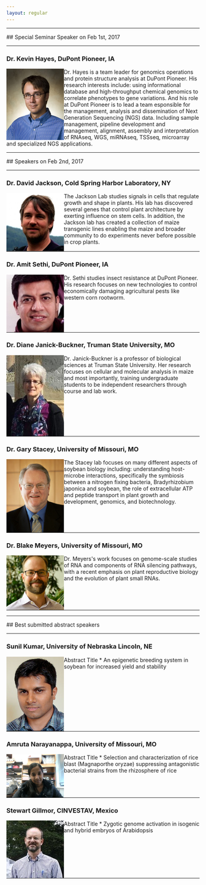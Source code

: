 ```yaml
---
layout: regular
---
```


<hr style="clear: both;" />
## Special Seminar Speaker on Feb 1st, 2017
<hr style="clear: both;" />


### Dr. Kevin Hayes, DuPont Pioneer, IA

<img src="/img/kevinH.jpeg" alt="Dr. Kevin Hayes Photo" width="150px" style="float: left" /> 

Dr. Hayes is a team leader for genomics operations and protein structure analysis at DuPont Pioneer. His research interests include: using informational database and high-throughput chemical genomics to correlate phenotypes to gene variations. And his role at DuPont Pioneer is to lead a team esponsible for the management, analysis and dissemination of Next Generation Sequencing (NGS) data. Including sample management, pipeline development and management, alignment, assembly and interpretation of RNAseq, WGS, miRNAseq, TSSseq, microarray and specialized NGS applications.

<hr style="clear: both;" />
## Speakers on Feb 2nd, 2017
<hr style="clear: both;" />

### Dr. David Jackson, Cold Spring Harbor Laboratory, NY

<img src="/img/speaker1.jpeg" alt="Dr. David Jackson Photo" width="150px" style="float: left" /> 

The Jackson Lab studies signals in cells that regulate growth and shape in plants. His lab has discovered several genes that control plant architecture by exerting influence on stem cells. In addition, the Jackson lab has created a collection of maize transgenic lines enabling the maize and broader community to do experiments never before possible in crop plants.


<hr style="clear: both;" />

### Dr. Amit Sethi, DuPont Pioneer, IA

<img src="/img/speaker2.png" alt="Dr. Amit Sethi Photo" width="150px" style="float: left" /> 

Dr. Sethi studies insect resistance at DuPont Pioneer. His research focuses on new technologies to control economically damaging agricultural pests like western corn rootworm.

<hr style="clear: both;" />

### Dr. Diane Janick-Buckner, Truman State University, MO

<img src="/img/jb2.JPG" alt="Dr. Diane Janick-Buckner" width="150px" style="float: left" /> 

Dr. Janick-Buckner is a professor of biological sciences at Truman State University. Her research focuses on cellular and molecular analysis in maize and most importantly, training undergraduate students to be independent researchers through course and lab work.

<hr style="clear: both;" />

### Dr. Gary Stacey, University of Missouri, MO

<img src="/img/speaker3.jpeg" alt="Dr. Gary Stacey Photo" width="150px" style="float: left" /> 

The Stacey lab focuses on many different aspects of soybean biology including: understanding host-microbe interactions, specifically the symbiosis between a nitrogen fixing bacteria, Bradyrhizobium japonica and soybean, the role of extracellular ATP and peptide transport in plant growth and development, genomics, and biotechnology.

<hr style="clear: both;" />

### Dr. Blake Meyers, University of Missouri, MO

<img src="/img/BlakeM.JPG" alt="Blake Meyers Photo" width="150px" style="float: left" /> 

Dr. Meyers's work focuses on genome-scale studies of RNA and components of RNA silencing pathways, with a recent emphasis on plant reproductive biology and the evolution of plant small RNAs. 

<hr style="clear: both;" />

<hr style="clear: both;" />
## Best submitted abstract speakers
<hr style="clear: both;" />

### Sunil Kumar, University of Nebraska Lincoln, NE

<img src="/img/sunil.jpg" alt="Dr. Diane Janick-Buckner" width="150px" style="float: left" /> 

Abstract Title *
An epigenetic breeding system in soybean for increased yield and stability

<hr style="clear: both;" />

### Amruta Narayanappa, University of Missouri, MO

<img src="/img/Amruta.jpeg" alt="Dr. Gary Stacey Photo" width="150px" style="float: left" /> 

Abstract Title *
Selection and characterization of rice blast (Magnaporthe oryzae) suppressing antagonistic bacterial strains from the rhizosphere of rice

<hr style="clear: both;" />

### Stewart Gillmor, CINVESTAV, Mexico

<img src="/img/stewart.jpg" alt="Blake Meyers Photo" width="150px" style="float: left" /> 

Abstract Title *
Zygotic genome activation in isogenic and hybrid embryos of Arabidopsis

<hr style="clear: both;" />


